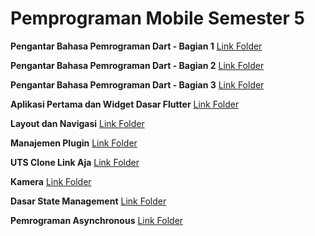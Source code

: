 # Pemprograman Mobile Semester 5

**Pengantar Bahasa Pemrograman Dart - Bagian 1**
[Link Folder](https://github.com/iannstronaut/Mobile-Prog/tree/Pertemuan2)

**Pengantar Bahasa Pemrograman Dart - Bagian 2**
[Link Folder](https://github.com/iannstronaut/Mobile-Prog/tree/Pertemuan3)

**Pengantar Bahasa Pemrograman Dart - Bagian 3**
[Link Folder](https://github.com/iannstronaut/Mobile-Prog/tree/Pertemuan4)

**Aplikasi Pertama dan Widget Dasar Flutter**
[Link Folder](https://github.com/iannstronaut/Mobile-Prog/tree/Pertemuan5)

**Layout dan Navigasi**
[Link Folder](https://github.com/iannstronaut/Mobile-Prog/tree/Pertemuan6)

**Manajemen Plugin**
[Link Folder](https://github.com/iannstronaut/Mobile-Prog/tree/Pertemuan7)

**UTS Clone Link Aja**
[Link Folder](https://github.com/iannstronaut/Mobile-Prog/tree/UTS/linkaja_v2)

**Kamera**
[Link Folder](https://github.com/iannstronaut/Mobile-Prog/tree/Pertemuan9)

**Dasar State Management**
[Link Folder](https://github.com/iannstronaut/Mobile-Prog/tree/Pertemuan10)

**Pemrograman Asynchronous**
[Link Folder](https://github.com/iannstronaut/Mobile-Prog/tree/Pertemuan11)
